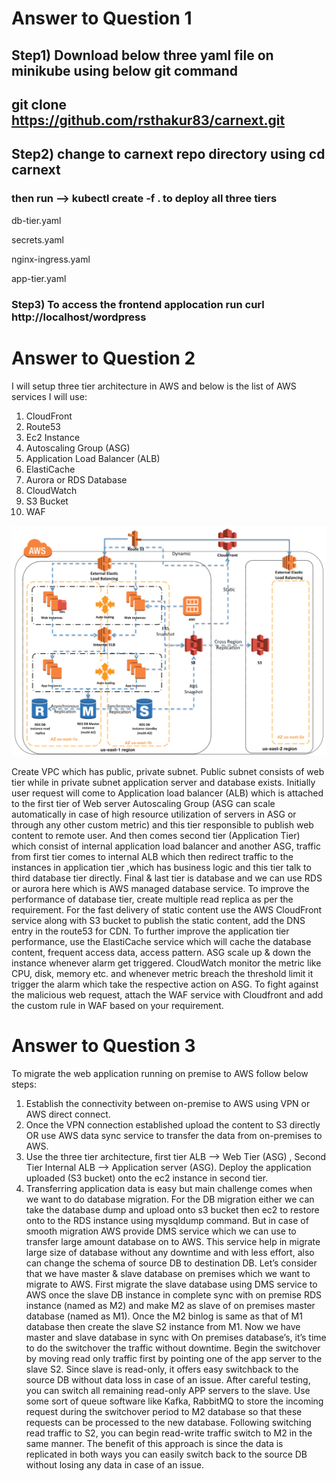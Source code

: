 
# Answer to Question 1

## Step1) Download below three yaml file on minikube using below git command 
## git clone https://github.com/rsthakur83/carnext.git 

## Step2) change to carnext repo directory using cd carnext
### then run --> kubectl create -f .  to deploy all three tiers

db-tier.yaml

secrets.yaml

nginx-ingress.yaml

app-tier.yaml

### Step3) To access the frontend applocation run curl http://localhost/wordpress






# Answer to Question 2

I will setup three tier architecture in AWS and below is the list of AWS services I will use:

1) CloudFront
2) Route53
3) Ec2 Instance
4) Autoscaling Group (ASG)
5) Application Load Balancer (ALB)
6) ElastiCache
7) Aurora or RDS Database
8) CloudWatch
9) S3 Bucket
10) WAF

![alt text](https://github.com/rsthakur83/carnext/blob/master/Three%20Tier%20Architecture.jpg "Three Tier Architecture")


Create VPC which has public, private subnet. Public subnet consists of web tier while in private subnet application server and database exists.
Initially user request will come to Application load balancer (ALB) which is attached to the first tier of Web server Autoscaling Group (ASG can scale automatically in case of high resource utilization of servers in ASG or through any other custom metric) and this tier responsible to publish web content to remote user. And then comes second tier (Application Tier) which consist of internal application load balancer and another ASG, traffic from first tier comes to internal ALB which then redirect traffic to the  instances in application tier ,which has business logic and this tier talk to third database tier directly. Final & last tier is database and we can use RDS or aurora here which is AWS managed database service. To improve the performance of database tier, create multiple read replica as per the requirement.
For the fast delivery of static content use the AWS CloudFront service along with S3 bucket to publish the static content, add the DNS entry in the route53 for CDN.
To further improve the application tier performance, use the ElastiCache service which will cache the database content, frequent access data, access pattern.
ASG scale up & down the instance whenever alarm get triggered. CloudWatch monitor the metric like CPU, disk, memory etc. and whenever metric breach the threshold limit it trigger the alarm which take the respective action on ASG.
To fight against the malicious web request, attach the WAF service with Cloudfront and add the custom rule in WAF based on your requirement.




# Answer to Question 3

To migrate the web application running on premise to AWS follow below steps:

1)	Establish the connectivity between on-premise to AWS using VPN or AWS direct connect.
2)	Once the VPN connection established upload the content to S3 directly OR use AWS data sync service to transfer the data from on-premises to AWS.
3)	Use the three tier architecture, first tier ALB --> Web Tier (ASG) , Second Tier Internal ALB --> Application server (ASG). Deploy the application uploaded (S3 bucket) onto the ec2 instance in second tier.
4)	Transferring application data is easy but main challenge comes when we want to do database migration. For the DB migration either we can take the database dump and upload onto s3 bucket then ec2 to restore onto to the RDS instance using mysqldump command. But in case of smooth migration AWS provide DMS service which we can use to transfer large amount database on to AWS. This service help in migrate large size of database without any downtime and with less effort, also can change the schema of source DB to destination DB.
Let’s consider that we have master & slave database on premises which we want to migrate to AWS. First migrate the slave database using DMS service to AWS once the slave DB instance in complete sync with on premise RDS instance (named as M2) and make M2 as slave of on premises master database (named as M1). Once the M2 binlog is same as that of M1 database then create the slave S2 instance from M1. Now we have master and slave database in sync with On premises database’s, it’s time to do the switchover the traffic without downtime. Begin the switchover by moving read only traffic first by pointing one of the app server to the slave S2. Since slave is read-only, it offers easy switchback to the source DB without data loss in case of an issue. After careful testing, you can switch all remaining read-only APP servers to the slave. Use some sort of queue software like Kafka, RabbitMQ to store the incoming request during the switchover period to M2 database so that these requests can be processed to the new database. Following switching read traffic to S2, you can begin read-write traffic switch to M2 in the same manner. The benefit of this approach is since the data is replicated in both ways you can easily switch back to the source DB without losing any data in case of an issue.


